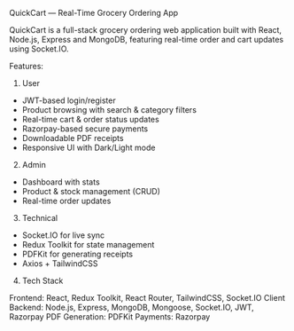 
QuickCart — Real-Time Grocery Ordering App

QuickCart is a full-stack grocery ordering web application built with React, Node.js, Express and MongoDB, featuring real-time order and cart updates using Socket.IO.

Features:

1. User

* JWT-based login/register
* Product browsing with search & category filters
* Real-time cart & order status updates
* Razorpay-based secure payments
* Downloadable PDF receipts
* Responsive UI with Dark/Light mode

2. Admin

* Dashboard with stats
* Product & stock management (CRUD)
* Real-time order updates

3. Technical

* Socket.IO for live sync
* Redux Toolkit for state management
* PDFKit for generating receipts
* Axios + TailwindCSS

4. Tech Stack

Frontend: React, Redux Toolkit, React Router, TailwindCSS, Socket.IO Client
Backend: Node.js, Express, MongoDB, Mongoose, Socket.IO, JWT, Razorpay
PDF Generation: PDFKit
Payments: Razorpay
